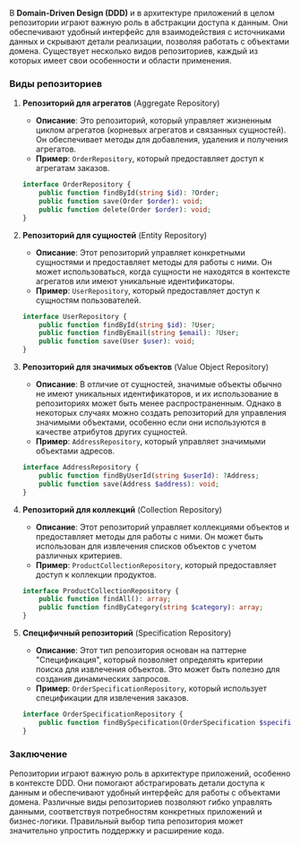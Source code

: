 В **Domain-Driven Design (DDD)** и в архитектуре приложений в целом репозитории играют важную роль в абстракции доступа к данным. Они обеспечивают удобный интерфейс для взаимодействия с источниками данных и скрывают детали реализации, позволяя работать с объектами домена. Существует несколько видов репозиториев, каждый из которых имеет свои особенности и области применения.

### Виды репозиториев

1. **Репозиторий для агрегатов** (Aggregate Repository)
   - **Описание**: Это репозиторий, который управляет жизненным циклом агрегатов (корневых агрегатов и связанных сущностей). Он обеспечивает методы для добавления, удаления и получения агрегатов.
   - **Пример**: `OrderRepository`, который предоставляет доступ к агрегатам заказов.

   ```php
   interface OrderRepository {
       public function findById(string $id): ?Order;
       public function save(Order $order): void;
       public function delete(Order $order): void;
   }
   ```

2. **Репозиторий для сущностей** (Entity Repository)
   - **Описание**: Этот репозиторий управляет конкретными сущностями и предоставляет методы для работы с ними. Он может использоваться, когда сущности не находятся в контексте агрегатов или имеют уникальные идентификаторы.
   - **Пример**: `UserRepository`, который предоставляет доступ к сущностям пользователей.

   ```php
   interface UserRepository {
       public function findById(string $id): ?User;
       public function findByEmail(string $email): ?User;
       public function save(User $user): void;
   }
   ```

3. **Репозиторий для значимых объектов** (Value Object Repository)
   - **Описание**: В отличие от сущностей, значимые объекты обычно не имеют уникальных идентификаторов, и их использование в репозиториях может быть менее распространенным. Однако в некоторых случаях можно создать репозиторий для управления значимыми объектами, особенно если они используются в качестве атрибутов других сущностей.
   - **Пример**: `AddressRepository`, который управляет значимыми объектами адресов.

   ```php
   interface AddressRepository {
       public function findByUserId(string $userId): ?Address;
       public function save(Address $address): void;
   }
   ```

4. **Репозиторий для коллекций** (Collection Repository)
   - **Описание**: Этот репозиторий управляет коллекциями объектов и предоставляет методы для работы с ними. Он может быть использован для извлечения списков объектов с учетом различных критериев.
   - **Пример**: `ProductCollectionRepository`, который предоставляет доступ к коллекции продуктов.

   ```php
   interface ProductCollectionRepository {
       public function findAll(): array;
       public function findByCategory(string $category): array;
   }
   ```

5. **Специфичный репозиторий** (Specification Repository)
   - **Описание**: Этот тип репозитория основан на паттерне "Спецификация", который позволяет определять критерии поиска для извлечения объектов. Это может быть полезно для создания динамических запросов.
   - **Пример**: `OrderSpecificationRepository`, который использует спецификации для извлечения заказов.

   ```php
   interface OrderSpecificationRepository {
       public function findBySpecification(OrderSpecification $specification): array;
   }
   ```

### Заключение

Репозитории играют важную роль в архитектуре приложений, особенно в контексте DDD. Они помогают абстрагировать детали доступа к данным и обеспечивают удобный интерфейс для работы с объектами домена. Различные виды репозиториев позволяют гибко управлять данными, соответствуя потребностям конкретных приложений и бизнес-логики. Правильный выбор типа репозитория может значительно упростить поддержку и расширение кода.